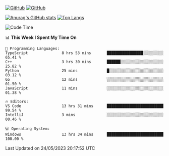 [![GitHub](https://img.shields.io/github/followers/sharpxk?style=social)](https://github.com/sharpxk) [![GitHub](https://img.shields.io/github/stars/sharpxk?style=social)](https://github.com/sharpxk)

[![Anurag's GitHub stats](https://github-readme-stats-git-masterrstaa-rickstaa.vercel.app/api?username=sharpxk&hide=contribs,prs,issues&show_icons=true&theme=tokyonight)](https://github.com/anuraghazra/github-readme-stats)
[![Top Langs](https://github-readme-stats-git-masterrstaa-rickstaa.vercel.app/api/top-langs/?username=sharpxk&layout=compact&theme=tokyonight)](https://github.com/anuraghazra/github-readme-stats)

<!--START_SECTION:waka-->
![Code Time](http://img.shields.io/badge/Code%20Time-129%20hrs%2043%20mins-blue)

📊 **This Week I Spent My Time On** 

```text
💬 Programming Languages: 
TypeScript               8 hrs 53 mins       ████████████████░░░░░░░░░   65.41 % 
C++                      3 hrs 30 mins       ██████░░░░░░░░░░░░░░░░░░░   25.82 % 
Python                   25 mins             █░░░░░░░░░░░░░░░░░░░░░░░░   03.12 % 
Go                       12 mins             ░░░░░░░░░░░░░░░░░░░░░░░░░   01.50 % 
JavaScript               11 mins             ░░░░░░░░░░░░░░░░░░░░░░░░░   01.38 % 

🔥 Editors: 
VS Code                  13 hrs 31 mins      █████████████████████████   99.54 % 
IntelliJ                 3 mins              ░░░░░░░░░░░░░░░░░░░░░░░░░   00.46 % 

💻 Operating System: 
Windows                  13 hrs 34 mins      █████████████████████████   100.00 % 
```


 Last Updated on 24/05/2023 20:17:52 UTC
<!--END_SECTION:waka-->
